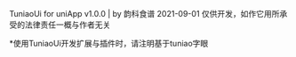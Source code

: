 TuniaoUi for uniApp v1.0.0 | by 韵科食谱 2021-09-01
仅供开发，如作它用所承受的法律责任一概与作者无关

*使用TuniaoUi开发扩展与插件时，请注明基于tuniao字眼